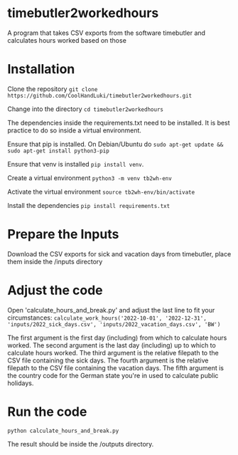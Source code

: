 # timebutler2workedhours
A program that takes CSV exports from the software timebutler and calculates hours worked based on those

# Installation

Clone the repository `git clone https://github.com/CoolHandLuki/timebutler2workedhours.git`

Change into the directory `cd timebutler2workedhours`

The dependencies inside the requirements.txt need to be installed. It is best practice to do so inside a virtual environment. 

Ensure that pip is installed. On Debian/Ubuntu do `sudo apt-get update && sudo apt-get install python3-pip`

Ensure that venv is installed `pip install venv`. 

Create a virtual environment `python3 -m venv tb2wh-env`

Activate the virtual environment `source tb2wh-env/bin/activate`

Install the dependencies `pip install requirements.txt`

# Prepare the Inputs
Download the CSV exports for sick and vacation days from timebutler, place them inside the /inputs directory

# Adjust the code
Open 'calculate_hours_and_break.py' and adjust the last line to fit your circumstances:
`calculate_work_hours('2022-10-01', '2022-12-31', 'inputs/2022_sick_days.csv', 'inputs/2022_vacation_days.csv', 'BW')`

The first argument is the first day (including) from which to calculate hours worked.
The second argument is the last day (including) up to which to calculate hours worked.
The third argument is the relative filepath to the CSV file containing the sick days.
The fourth argument is the relative filepath to the CSV file containing the vacation days.
The fifth argument is the country code for the German state you're in used to calculate public holidays.

# Run the code
`python calculate_hours_and_break.py`

The result should be inside the /outputs directory.
